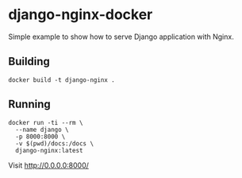 # django-nginx-docker

Simple example to show how to serve Django application with Nginx.

## Building

```shell
docker build -t django-nginx .
```

## Running

```shell
docker run -ti --rm \
  --name django \
  -p 8000:8000 \
  -v $(pwd)/docs:/docs \
  django-nginx:latest
```

Visit <http://0.0.0.0:8000/>
